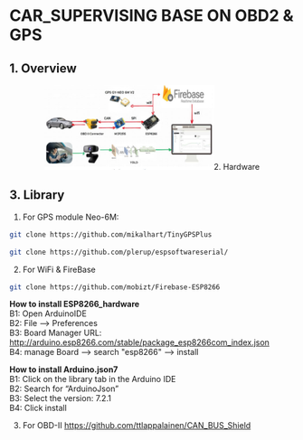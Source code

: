 # CAR_SUPERVISING BASE ON OBD2 & GPS

## 1. Overview

<p align = "center">
<img src = "DATN_img/overview_system.png" width = "300" height = "150" alt = ""

## 2. Hardware 
    
## 3. Library

1. For GPS module Neo-6M:

```bash
git clone https://github.com/mikalhart/TinyGPSPlus
```

```bash
git clone https://github.com/plerup/espsoftwareserial/
```

2. For WiFi & FireBase

```bash
git clone https://github.com/mobizt/Firebase-ESP8266
```

**How to install ESP8266_hardware**  
B1: Open ArduinoIDE  
B2: File --> Preferences  
B3: Board Manager URL: http://arduino.esp8266.com/stable/package_esp8266com_index.json  
B4: manage Board --> search "esp8266" --> install

**How to install Arduino.json7**  
B1: Click on the library tab in the Arduino IDE  
B2: Search for “ArduinoJson”  
B3: Select the version: 7.2.1  
B4: Click install

3. For OBD-II
   https://github.com/ttlappalainen/CAN_BUS_Shield
